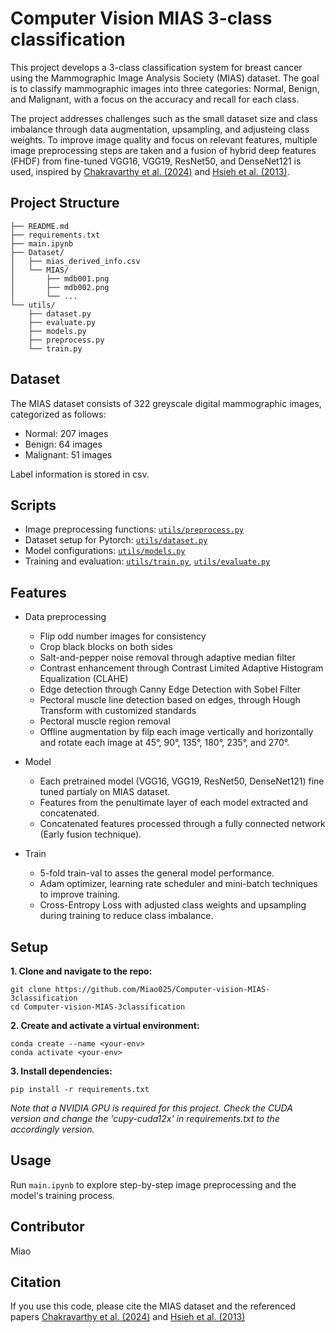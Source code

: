# Computer Vision MIAS 3-class classification 

This project develops a 3-class classification system for breast cancer using the Mammographic Image Analysis Society (MIAS) dataset. The goal is to classify mammographic images into three categories: Normal, Benign, and Malignant, with a focus on the accuracy and recall for each class.

The project addresses challenges such as the small dataset size and class imbalance through data augmentation, upsampling, and adjusteing class weights. To improve image quality and focus on relevant features, multiple image preprocessing steps are taken and a fusion of hybrid deep features (FHDF) from fine-tuned VGG16, VGG19, ResNet50, and DenseNet121 is used, inspired by [Chakravarthy et al. (2024)](https://link.springer.com/article/10.1007/s44196-024-00593-7) and [Hsieh et al. (2013)](https://www.sciencedirect.com/science/article/abs/pii/S0952197612002813).

## Project Structure

```
├── README.md
├── requirements.txt
├── main.ipynb
├── Dataset/
│   ├── mias_derived_info.csv
│   └── MIAS/
│       ├── mdb001.png
│       ├── mdb002.png
│       └── ...
└── utils/
    ├── dataset.py
    ├── evaluate.py
    ├── models.py
    ├── preprocess.py
    └── train.py
```

## Dataset
The MIAS dataset consists of 322 greyscale digital mammographic images, categorized as follows:
- Normal: 207 images
- Benign: 64 images
- Malignant: 51 images

Label information is stored in csv.

## Scripts
- Image preprocessing functions: [`utils/preprocess.py`](utils/preprocess.py)
- Dataset setup for Pytorch: [`utils/dataset.py`](utils/dataset.py)
- Model configurations: [`utils/models.py`](utils/models.py)
- Training and evaluation: [`utils/train.py`](utils/train.py), [`utils/evaluate.py`](utils/evaluate.py)

## Features
- Data preprocessing
  - Flip odd number images for consistency
  - Crop black blocks on both sides
  - Salt-and-pepper noise removal through adaptive median filter
  - Contrast enhancement through Contrast Limited Adaptive Histogram Equalization (CLAHE)
  - Edge detection through Canny Edge Detection with Sobel Filter
  - Pectoral muscle line detection based on edges, through Hough Transform with customized standards
  - Pectoral muscle region removal
  - Offline augmentation by filp each image vertically and horizontally and rotate each image at 45°, 90°, 135°, 180°, 235°, and 270°.
  
- Model
  - Each pretrained model (VGG16, VGG19, ResNet50, DenseNet121) fine tuned partialy on MIAS dataset.
  - Features from the penultimate layer of each model extracted and concatenated.
  - Concatenated features processed through a fully connected network (Early fusion technique).

- Train
  - 5-fold train-val to asses the general model performance.
  - Adam optimizer, learning rate scheduler and mini-batch techniques to improve training.
  - Cross-Entropy Loss with adjusted class weights and upsampling during training to reduce class imbalance.

## Setup
**1. Clone and navigate to the repo:**
```cli
git clone https://github.com/Miao025/Computer-vision-MIAS-3classification
cd Computer-vision-MIAS-3classification
```

**2. Create and activate a virtual environment:**
```
conda create --name <your-env>
conda activate <your-env>
```

**3. Install dependencies:**
```
pip install -r requirements.txt
```
*Note that a NVIDIA GPU  is required for this project. Check the CUDA version and change the 'cupy-cuda12x' in requirements.txt to the accordingly version.*

## Usage

Run `main.ipynb` to explore step-by-step image preprocessing and the model's training process.

## Contributor
Miao

## Citation

If you use this code, please cite the MIAS dataset and the referenced papers [Chakravarthy et al. (2024)](https://link.springer.com/article/10.1007/s44196-024-00593-7) and [Hsieh et al. (2013)](https://www.sciencedirect.com/science/article/abs/pii/S0952197612002813)